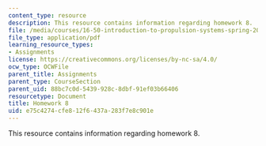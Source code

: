 ```yaml
---
content_type: resource
description: This resource contains information regarding homework 8.
file: /media/courses/16-50-introduction-to-propulsion-systems-spring-2012/e75c4274cfe812f6437a283f7e8c901e_MIT16_50S12_hw8.pdf
file_type: application/pdf
learning_resource_types:
- Assignments
license: https://creativecommons.org/licenses/by-nc-sa/4.0/
ocw_type: OCWFile
parent_title: Assignments
parent_type: CourseSection
parent_uid: 88bc7c0d-5439-928c-8dbf-91ef03b66406
resourcetype: Document
title: Homework 8
uid: e75c4274-cfe8-12f6-437a-283f7e8c901e
---
```

This resource contains information regarding homework 8.